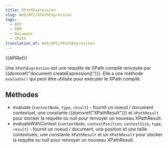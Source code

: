 ```yaml
---
title: XPathExpression
slug: Web/API/XPathExpression
tags:
  - API
  - DOM
  - Document
  - XPath
translation_of: Web/API/XPathExpression
---
```

{{APIRef}}

Une `XPathExpression` est une requête de XPath compilé renvoyée par {{domxref("document.createExpression()")}}. Elle a une méthode `evaluate()` qui peut être utilisée pour exécuter le XPath compilé.

## Méthodes

- evaluate (`contextNode`, `type`, `result`) - fournit un noeud / document contextuel, une constante {{domxref("XPathResult")}} et `XPathResult` pour stocker la requête ou null pour renvoyer un nouveau XPathResult.
- evaluateWithContext (`contextNode`, `contextPosition`, `contextSize`, `type`, `result`) - fournit un noeud / document, une position et une taille contextuels, une constante `XPathResult` et un `XPathResult` pour stocker la requête ou null pour renvoyer un nouveau XPathResult.
